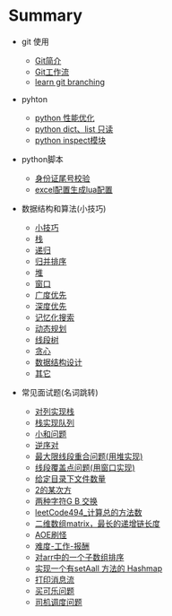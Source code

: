 # Summary

* git 使用
    * [Git简介](doc/git_doc/git_train.md)
    * [Git工作流](doc/git_doc/git工作流.md)
    * [learn git branching](https://learngitbranching.js.org)

* pyhton
    * [python 性能优化](doc/python_notice.md)
    * [python dict、list 只读](doc/readonly_dict_list.md)
    * [python inspect模块](doc/inspect.md)


* python脚本
    * [身份证尾号校验](doc/id_number_verify.md)
    * [excel配置生成lua配置](doc/trans_config.md)


* 数据结构和算法(小技巧)
    * [小技巧](doc/Algorithm/SmallSkill.md)
    * [栈](doc/Algorithm/Stack.md)
    * [递归](doc/Algorithm/Recursion.md)
    * [归并排序](doc/Algorithm/MergeSort.md)
    * [堆](doc/Algorithm/heap.md)
    * [窗口](doc/Algorithm/Window.md)
    * [广度优先](doc/Algorithm/BFS.md)
    * [深度优先](doc/Algorithm/DFS.md)
    * [记忆化搜索](doc/Algorithm/Cache.md)  
    * [动态规划](doc/Algorithm/DynamicProgramming.md)
    * [线段树](doc/Algorithm/SegmentTree.md)
    * [贪心](doc/Algorithm/Greedy.md)
    * [数据结构设计](doc/Algorithm/StructureDesign.md)
    * [其它](doc/Algorithm/Other.md)

* 常见面试题(名词跳转)
    * [对列实现栈](doc/Algorithm/Stack.md)
    * [栈实现队列](doc/Algorithm/Stack.md)
    * [小和问题](doc/Algorithm/MergeSort.md)
    * [逆序对](doc/Algorithm/MergeSort.md)
    * [最大限线段重合问题(用堆实现)](doc/Algorithm/heap.md)
    * [线段覆盖点问题(用窗口实现)](doc/Algorithm/Window.md)
    * [给定目录下文件数量](doc/Algorithm/BFS.md)
    * [2的某次方](doc/Algorithm/SmallSkill.md)
    * [两种字符G B 交换](doc/Algorithm/Greedy.md)
    * [leetCode494_计算总的方法数](doc/Algorithm/DynamicProgramming.md)
    * [二维数组matrix，最长的递增链长度](doc/Algorithm/Cache.md)
    * [AOE刷怪](doc/Algorithm/SegmentTree.md)
    * [难度-工作-报酬](doc/Algorithm/Greedy.md)
    * [对arr中的一个子数组排序](doc/Algorithm/Other.md)
    * [实现一个有setAall 方法的 Hashmap](doc/Algorithm/StructureDesign.md)
    * [打印消息流](doc/Algorithm/StructureDesign.md)
    * [买可乐问题](doc/Algorithm/Other.md)
    * [司机调度问题](doc/Algorithm/DynamicProgramming.md)